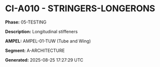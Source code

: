 # CI-A010 - STRINGERS-LONGERONS

**Phase:** 05-TESTING

**Description:** Longitudinal stiffeners

**AMPEL:** AMPEL-01-TUW (Tube and Wing)

**Segment:** A-ARCHITECTURE

**Generated:** 2025-08-25 17:27:29 UTC
